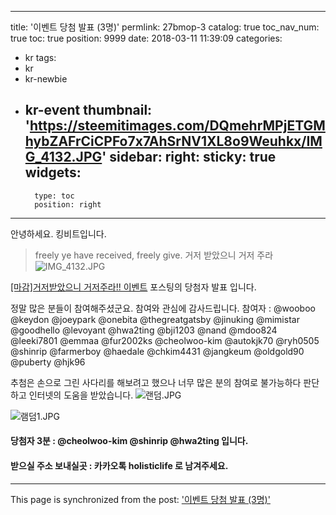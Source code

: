 
---
title: '이벤트 당첨 발표 (3명)'
permlink: 27bmop-3
catalog: true
toc_nav_num: true
toc: true
position: 9999
date: 2018-03-11 11:39:09
categories:
- kr
tags:
- kr
- kr-newbie
- kr-event
thumbnail: 'https://steemitimages.com/DQmehrMPjETGMhybZAFrCiCPFo7x7AhSrNV1XL8o9Weuhkx/IMG_4132.JPG'
sidebar:
    right:
        sticky: true
widgets:
    -
        type: toc
        position: right
---


안녕하세요. 킹비트입니다. 
> freely ye have received, freely give.
> 거저 받았으니 거저 주라
![IMG_4132.JPG](https://steemitimages.com/DQmehrMPjETGMhybZAFrCiCPFo7x7AhSrNV1XL8o9Weuhkx/IMG_4132.JPG)

 [[마감]거저받았으니 거저주라!! 이벤트](https://steemit.com/kr/@kingbit/7fdyjj) 포스팅의 당첨자 발표 입니다. 

정말 많은 분들이 참여해주셨군요. 참여와 관심에 감사드립니다. 
참여자 :
 @wooboo
@keydon
@joeypark
@onebita
@thegreatgatsby
@jinuking
@mimistar
@goodhello
@levoyant
@hwa2ting
@bji1203
@nand
@mdoo824
@leeki7801
@emmaa
@fur2002ks
@cheolwoo-kim
@autokjk70
@ryh0505
@shinrip
@farmerboy
@haedale
@chkim4431
@jangkeum
@oldgold90
@puberty
@hjk96

추첨은 손으로 그린 사다리를 해보려고 했으나 너무 많은 분의 참여로 불가능하다 판단하고 인터넷의 도움을 받았습니다. 
![랜덤.JPG](https://steemitimages.com/DQmbVYJ9AwioGRBZPDMzFp4AXwdtn2aP47i412cUqwUtkcz/%EB%9E%9C%EB%8D%A4.JPG)

![램덤1.JPG](https://steemitimages.com/DQmbwvvGasfL5AbLDGkmMvbbauF6bwHFrUo5yDtdQsYELFw/%EB%9E%A8%EB%8D%A41.JPG)

#### 당첨자 3분 : @cheolwoo-kim  @shinrip  @hwa2ting 입니다. 
#### 받으실 주소 보내실곳 : 카카오톡 holisticlife 로 남겨주세요.

- - -

This page is synchronized from the post: ['이벤트 당첨 발표 (3명)'](https://steemit.com/@kingbit/27bmop-3)

